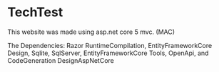 # TechTest

This website was made using asp.net core 5 mvc. (MAC)

The Dependencies:
  Razor RuntimeCompilation,
  EntityFrameworkCore Design,
  Sqlite,
  SqlServer,
  EntityFrameworkCore Tools,
  OpenApi, and
  CodeGeneration DesignAspNetCore
